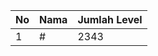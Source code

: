 | No | Nama            | Jumlah Level |
|----|-----------------|--------------|
| 1  | #    |    2343        |
